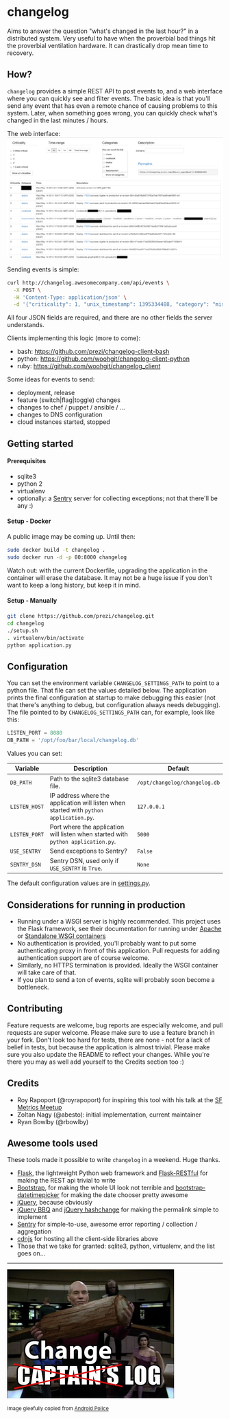 # changelog

Aims to answer the question "what's changed in the last hour?" in a distributed system. Very useful to have when the
proverbial bad things hit the proverbial ventilation hardware. It can drastically drop mean time to recovery.

## How?

`changelog` provides a simple REST API to post events to, and a web interface where you can quickly see and filter events.
The basic idea is that you'll send any event that has even a remote chance of causing problems to this system. Later,
when something goes wrong, you can quickly check what's changed in the last minutes / hours.

The web interface:
![Web UI](docs/screenshot.png)

Sending events is simple:

```sh
curl http://changelog.awesomecompany.com/api/events \
  -X POST \
  -H 'Content-Type: application/json' \
  -d '{"criticality": 1, "unix_timestamp": 1395334488, "category": "misc", "description": "cli test"}'
```

All four JSON fields are required, and there are no other fields the server understands.

Clients implementing this logic (more to come):
 - bash: https://github.com/prezi/changelog-client-bash
 - python: https://github.com/woohgit/changelog-client-python
 - ruby: https://github.com/woohgit/changelog_client

Some ideas for events to send:
 - deployment, release
 - feature (switch|flag|toggle) changes
 - changes to chef / puppet / ansible / ...
 - changes to DNS configuration
 - cloud instances started, stopped


## Getting started

#### Prerequisites
 - sqlite3
 - python 2
 - virtualenv
 - optionally: a [Sentry](https://getsentry.com/) server for collecting exceptions; not that there'll be any :)

#### Setup - Docker

A public image may be coming up. Until then:

```sh
sudo docker build -t changelog .
sudo docker run -d -p 80:8000 changelog
```

Watch out: with the current Dockerfile, upgrading the application in the container will erase the database. It may not
be a huge issue if you don't want to keep a long history, but keep it in mind.

#### Setup - Manually
```sh
git clone https://github.com/prezi/changelog.git
cd changelog
./setup.sh
. virtualenv/bin/activate
python application.py
```

## Configuration

You can set the environment variable `CHANGELOG_SETTINGS_PATH` to point to a python file. That file can set the values detailed
below. The application prints the final configuration at startup to make debugging this easier (not that there's anything
to debug, but configuration always needs debugging). The file pointed to by `CHANGELOG_SETTINGS_PATH` can, for example,
look like this:

```python
LISTEN_PORT = 8080
DB_PATH = '/opt/foo/bar/local/changelog.db'
```

Values you can set:

| Variable      | Description                                                                      | Default        |
|---------------|----------------------------------------------------------------------------------|----------------|
| `DB_PATH`     | Path to the sqlite3 database file.                                               |`/opt/changelog/changelog.db`  |
| `LISTEN_HOST` | IP address where the application will listen when started with `python application.py`.| `127.0.0.1`         |
| `LISTEN_PORT` | Port where the application will listen when started with `python application.py`.| `5000`         |
| `USE_SENTRY`  | Send exceptions to Sentry?                                                       | `False`        |
| `SENTRY_DSN`  | Sentry DSN, used only if `USE_SENTRY` is `True`.                                 | `None`         |

The default configuration values are in [settings.py](settings.py).

## Considerations for running in production

 - Running under a WSGI server is highly recommended. This project uses the Flask framework, see their documentation for
   running under [Apache](http://flask.pocoo.org/docs/deploying/mod_wsgi/) or [Standalone WSGI containers](http://flask.pocoo.org/docs/deploying/wsgi-standalone/)
 - No authentication is provided, you'll probably want to put some authenticating proxy in front of this application.
   Pull requests for adding authentication support are of course welcome.
 - Similarly, no HTTPS termination is provided. Ideally the WSGI container will take care of that.
 - If you plan to send a ton of events, sqlite will probably soon become a bottleneck.

## Contributing

Feature requests are welcome, bug reports are especially welcome, and pull requests are super welcome. Please make sure
to use a feature branch in your fork. Don't look too hard for tests, there are none - not for a lack of belief in tests,
but because the application is almost trivial. Please make sure you also update the README to reflect your changes. While you're there you may as well add yourself to the Credits section too :)

## Credits

 - Roy Rapoport (@royrapoport) for inspiring this tool with his talk at the
   [SF Metrics Meetup](http://blog.librato.com/posts/2013/6/12/sf-metrics-meetup-change-reporting-and-building-metrics-from-log-data)
 - Zoltan Nagy (@abesto): initial implementation, current maintainer
 - Ryan Bowlby (@rbowlby)

## Awesome tools used
These tools made it possible to write `changelog` in a weekend. Huge thanks.

- [Flask](http://flask.pocoo.org/), the lightweight Python web framework and
  [Flask-RESTful](http://flask-restful.readthedocs.org/en/latest/) for making the REST api trivial to write
- [Bootstrap](http://getbootstrap.com/), for making the whole UI look not terrible
  and [bootstrap-datetimepicker](http://bootstrap-datepicker.readthedocs.org/en/release/) for making the date chooser
  pretty awesome
- [jQuery](http://jquery.com/), because obviously
- [jQuery BBQ](http://benalman.com/code/projects/jquery-bbq/docs/files/jquery-ba-bbq-js.html) and
  [jQuery hashchange](http://benalman.com/code/projects/jquery-hashchange/docs/files/jquery-ba-hashchange-js.html)
  for making the permalink simple to implement
- [Sentry](http://getsentry.com/) for simple-to-use, awesome error reporting / collection / aggregation
- [cdnjs](http://cdnjs.com/) for hosting all the client-side libraries above
- Those that we take for granted: sqlite3, python, virtualenv, and the list goes on...

<hr>

![Changelog](docs/changelog.jpg)

<sup>Image gleefully copied from [Android Police](http://www.androidpolice.com/2011/03/07/cyanogenmod-7-rc2-rolling-out-now-packing-android-2-3-3-new-features-bugfixes/)</sup>


